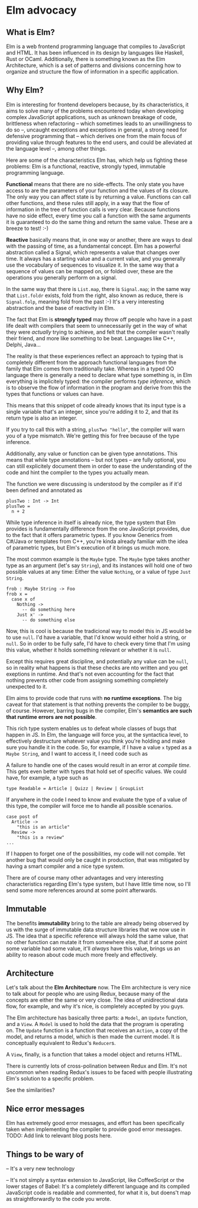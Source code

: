 # Elm advocacy

## What is Elm?

Elm is a web frontend programming language that compiles to JavaScript and HTML.
It has been influenced in its design by languages like Haskell, Rust or OCaml.
Additionally, there is something known as the Elm Architecture, which
is a set of patterns and divisions concerning how to organize and structure
the flow of information in a specific application.

## Why Elm?

Elm is interesting for frontend developers because, by its characteristics,
it aims to solve many of the problems encountered today when developing
complex JavaScript applications, such as unknown breakage of code, brittleness
when refactoring – which sometimes leads to an unwillingness to do so –,
uncaught exceptions and exceptions in general, a strong need for defensive
programming that – which derives one from the main focus of providing value
through features to the end users, and could be alleviated at the language level –,
among other things.

Here are some of the characteristics Elm has, which help us fighting these problems:
Elm is a functional, reactive, strongly typed, immutable programming language.

**Functional** means that there are no side-effects. The only state you have
access to are the parameters of your function and the values of its closure.
The only way you can affect state is by returning a value. Functions can call
other functions, and these rules still apply, in a way that the flow of
information in the tree of function calls is very clear. Because functions have
no side effect, every time you call a function with the same arguments it is
guaranteed to do the same thing and return the same value. These are a breeze
to test! :-)

**Reactive** basically means that, in one way or another, there are ways to deal
with the passing of time, as a fundamental concept. Elm has a powerful abstraction
called a Signal, which represents a value that changes over time. It always has
a starting value and a current value, and you generally use the vocabulary
of sequences to visualize it. In the same way that a sequence of values can be
mapped on, or folded over, these are the operations you generally perform on a signal.

In the same way that there is `List.map`, there is `Signal.map`; in the same way that
`List.foldr` exists, fold from the right, also known as reduce, there is `Signal.folp`,
meaning fold from the past :-) It's a very interesting abstraction and the base of
reactivity in Elm.

The fact that Elm is **strongly typed** may throw off people who have in a past life
dealt with compilers that seem to unnecessarily get in the way of what they
were *actually* trying to achieve, and felt that the compiler wasn't really their
friend, and more like something to be beat. Languages like C++, Delphi, Java...

The reality is that these experiences reflect an approach to typing that is completely
different from the approach functional languages from the family that Elm comes from
traditionally take. Whereas in a typed OO language there is generally a need
to declare what type something is, in Elm everything is implicitely typed: the
compiler performs *type inference*, which is to observe the flow of information
in the program and derive from this the types that functions or values can have.

This means that this snippet of code already knows that its input type is a
single variable that's an integer, since you're adding it to 2, and that its
return type is also an integer.

If you try to call this with a string, `plusTwo "hello"`, the compiler will
warn you of a type mismatch. We're getting this for free because of the type
inference.

Additionally, any value or function can be given type annotations. This means
that while type annotations – but not types – are fully optional, you can still
explicitely document them in order to ease the understanding of the code and
hint the compiler to the types you actually mean.

The function we were discussing is understood by the compiler as if it'd
been defined and annotated as

```
plusTwo : Int -> Int
plusTwo =
  n + 2
```

While type inference in itself is already nice, the type system that Elm provides
is fundamentally difference from the one JavaScript provides, due to the fact
that it offers parametric types. If you know Generics from C#/Java or templates
from C++, you're kinda already familiar with the idea of parametric types, but
Elm's execution of it brings us much more.

The most common example is the `Maybe` type. The `Maybe` type takes another
type as an argument (let's say `String`), and its instances will hold one
of two possible values at any time: Either the value `Nothing`, or a value
of type `Just String`.

```
frob : Maybe String -> Foo
frob x = 
  case x of
    Nothing ->
      -- do something here
    Just x' ->
      -- do something else
```

Now, this is cool is because the tradicional way to model this in JS would
be to use `null`. I'd have a variable, that I'd know would either hold a string,
or `null`. So in order to be fully safe, I'd have to check every time that I'm
using this value, whether it holds something relevant or whether it is `null`.

Except this requires great discipline, and potentially any value can be `null`,
so in reality what happens is that these checks are nto written and you get
exeptions in runtime. And that's not even accounting for the fact that nothing
prevents other code from assigning something completely unexpected to it.

Elm aims to provide code that runs with **no runtime exceptions**. The big
caveat for that statement is that nothing prevents the compiler to be buggy,
of course. However, barring bugs in the compiler, Elm's
**semantics are such that runtime errors are not possible**.

This rich type system enables us to defeat whole classes of bugs that happen
in JS. In Elm, the language will force you, at the syntactica level, to
effectively destructure whatever value you think you're holding and make sure
you handle it in the code. So, for example, if I have a value `x` typed as a
`Maybe String`, and I want to access it, I need code such as


A failure to handle one of the cases would result in an error at *compile time*.
This gets even better with types that hold set of specific values. We could have,
for example, a type such as

```
type Readable = Article | Quizz | Review | GroupList
```

If anywhere in the code I need to know and evaluate the type of a value of this type,
the compiler will force me to handle all possible scenarios.

```
case post of
  Article ->
    "this is an article"
  Review ->
    "this is a review"
...
```

If I happen to forget one of the possibilities, my code will not compile. Yet another
bug that would only be caught in production, that was mitigated by having a smart
compiler and a nice type system.

There are of course many other advantages and very interesting characteristics
regarding Elm's type system, but I have little time now, so I'll send some more
references around at some point afterwards.

## Immutable

The benefits **immutability** bring to the table are already being observed by us
with the surge of immutable data structure libraries that we now use in JS. The
idea that a specific reference will always hold the same value, that no other
function can mutate it from somewhere else, that if at some point some variable
had some value, it'll *always* have this value, brings us an ability to reason
about code much more freely and effectively.

## Architecture

Let's talk about the **Elm Architecture** now. The Elm architecture is very nice
to talk about for people who are using Redux, because many of the concepts
are either the same or very close. The idea of unidirectional data flow, for
example, and why it's nice, is completely accepted by you guys.

The Elm architecture has basically three parts: a `Model`, an `Update` function,
and a `View`. A `Model` is used to hold the data that the program is operating on.
The `Update` function is a function that receives an `Action`, a copy of the model,
and returns a model, which is then made the current model. It is conceptually
equivalent to Redux's `Reducer`s.

A `View`, finally, is a function that takes a model object and returns HTML.

There is currently lots of cross-polination between Redux and Elm. It's not uncommon
when reading Redux's issues to be faced with people illustrating Elm's solution
to a specific problem.

See the similarities?

## Nice error messages

Elm has extremely good error messages, and effort has been specifically
taken when implementing the compiler to provide good error messages. TODO: Add
link to relevant blog posts here.

## Things to be wary of

– It's a very new technology

– It's not simply a syntax extension to JavaScript, like CoffeeScript or the
  lower stages of Babel: It's a completely different language and its compiled
  JavaScript code is readable and commented, for what it is, but doens't map
  as straightforwardly to the code you wrote.
